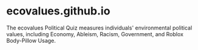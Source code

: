 # ecovalues.github.io
The ecovalues Political Quiz measures individuals' environmental political values, including Economy, Ableism, Racism, Government, and Roblox Body-Pillow Usage.

